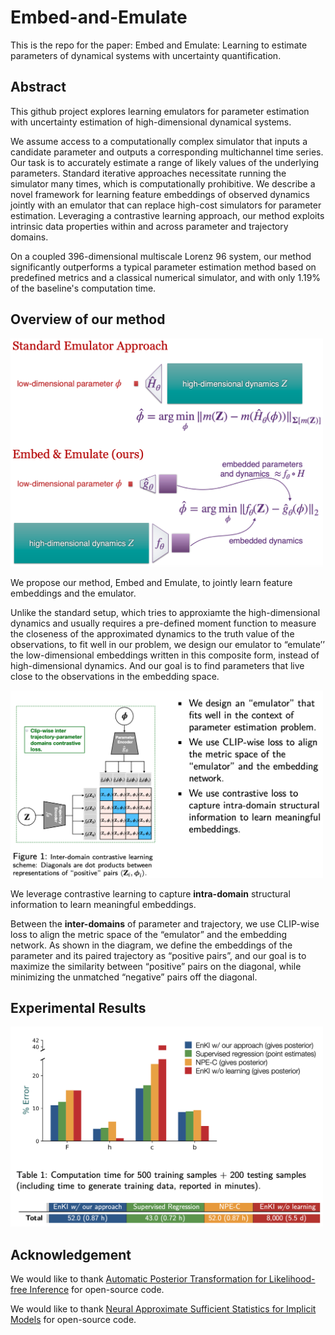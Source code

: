 # Embed-and-Emulate
This is the repo for the paper: Embed and Emulate: Learning to estimate parameters
of dynamical systems with uncertainty quantification.


## Abstract
This github project explores learning emulators for 
parameter estimation with uncertainty estimation of high-dimensional dynamical systems. 

We assume access to a computationally complex simulator that inputs a candidate parameter and outputs a corresponding multichannel time series. Our task is to accurately estimate a range of likely values of the underlying parameters. 
Standard iterative approaches necessitate running the simulator many times, which is computationally prohibitive.
We describe a novel framework for learning feature embeddings of observed dynamics jointly with an emulator that can replace high-cost simulators for parameter estimation. Leveraging a contrastive learning approach, our method exploits intrinsic data properties within and across parameter and trajectory domains. 

On a coupled 396-dimensional multiscale Lorenz 96 system, our method significantly outperforms a typical parameter estimation method based on predefined metrics and a classical numerical simulator, and with only 1.19\% of the baseline's computation time.

## Overview of our method

<img src="https://github.com/roxie62/Embed-and-Emulate/blob/main/plots/our_method.png" width="500" alt="drawing"/>

We propose our method, Embed and Emulate, to jointly learn feature embeddings and the emulator. 

Unlike the standard setup, which tries to approxiamte the high-dimensional dynamics and usually requires a pre-defined moment function to measure the closeness of the approximated dynamics to the truth value of the observations, to fit well in our problem, we design our emulator to “emulate’’ the low-dimensional embeddings written in this composite form, instead of high-dimensional dynamics. And our goal is to find parameters that live close to the observations in the embedding space.


<img src="https://github.com/roxie62/Embed-and-Emulate/blob/main/plots/our_method_clip.png" width="500" alt="drawing"/>

We leverage contrastive learning to capture **intra-domain** structural information to learn meaningful embeddings.

Between the **inter-domains** of parameter and trajectory, we use CLIP-wise loss to align the metric space of the “emulator” and the embedding network. As shown in the diagram, we define the embeddings of the parameter and its paired trajectory as “positive pairs”, and our goal is to maximize the similarity between “positive” pairs on the diagonal, while minimizing the unmatched “negative” pairs off the diagonal.

## Experimental Results

<img src="https://github.com/roxie62/Embed-and-Emulate/blob/main/plots/lorenz96_results.png" width="500" alt="drawing"/>

## Acknowledgement

We would like to thank [Automatic Posterior Transformation for Likelihood-free Inference](http://proceedings.mlr.press/v97/greenberg19a/greenberg19a.pdf) for open-source code.

We would like to thank [Neural Approximate Sufficient Statistics for Implicit Models](https://arxiv.org/pdf/2010.10079.pdf) for open-source code.
